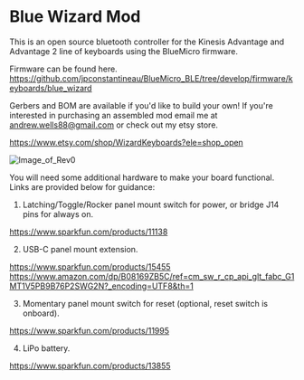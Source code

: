 # Blue Wizard Mod

This is an open source bluetooth controller for the Kinesis Advantage and Advantage 2 line of keyboards using the BlueMicro firmware.

Firmware can be found here. https://github.com/jpconstantineau/BlueMicro_BLE/tree/develop/firmware/keyboards/blue_wizard  

 Gerbers and BOM are available if you'd like to build your own! If you're interested in purchasing an assembled mod email me at andrew.wells88@gmail.com or check out my etsy store.
 
 https://www.etsy.com/shop/WizardKeyboards?ele=shop_open
 
![Image_of_Rev0](https://github.com/wizarddata/Blue-Wizard-Mod/blob/master/Pictures/20200911_090510.jpg)

You will need some additional hardware to make your board functional. Links are provided below for guidance:

1) Latching/Toggle/Rocker panel mount switch for power, or bridge J14 pins for always on. 

 https://www.sparkfun.com/products/11138

2) USB-C panel mount extension.
 
 https://www.sparkfun.com/products/15455  
 https://www.amazon.com/dp/B08169ZB5C/ref=cm_sw_r_cp_api_glt_fabc_G1MT1V5PB9B76P2SWG2N?_encoding=UTF8&th=1  
 
3) Momentary panel mount switch for reset (optional, reset switch is onboard).

 https://www.sparkfun.com/products/11995

4) LiPo battery.

 https://www.sparkfun.com/products/13855
 


